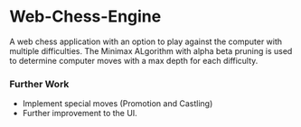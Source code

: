 # Web-Chess-Engine
A web chess application with an option to play against the computer with multiple difficulties.
The Minimax ALgorithm with alpha beta pruning is used to determine computer moves with a max depth for each difficulty.

### Further Work
* Implement special moves (Promotion and Castling)
* Further improvement to the UI.
